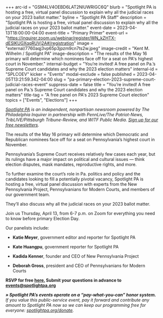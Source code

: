 +++
arc-id = "GSM4LV4OEBD6LAT2NIUWRIGC6Q"
blurb = "Spotlight PA is hosting a free, virtual panel discussion to explain why all the judicial races on your 2023 ballot matter."
byline = "Spotlight PA Staff"
description = "Spotlight PA is hosting a free, virtual panel discussion to explain why all the judicial races on your 2023 ballot matter."
event-date = 2023-04-13T18:00:00-04:00
event-title = "Primary Primer"
event-url = "https://inquirer.zoom.us/webinar/register/WN_kZHTX-dESlKUGXqqRUVj2A#/registration"
image = "external/7760aqj3vp65p3jpzm9cn7ts2w.jpeg"
image-credit = "Kent M. Wilhelm / Spotlight PA"
image-description = "The results of the May 16 primary will determine which nominees face off for a seat on PA's highest court in November."
internal-budget = "You’re invited! A free panel on Pa.’s Supreme Court candidates and why the 2023 election matters"
internal-id = "SPLCOEV"
kicker = "Events"
modal-exclude = false
published = 2023-04-05T13:21:59.342-04:00
slug = "pa-primary-election-2023-supreme-court-judicial-races-event"
suppress-date = false
title = "You’re invited! A free panel on Pa.’s Supreme Court candidates and why the 2023 election matters"
title-tag = "A free panel on PA's 2023 Supreme Court election"
topics = ["Events", "Elections"]
+++

<a href="https://www.spotlightpa.org/"><i>Spotlight PA</i></a><i> is an independent, nonpartisan newsroom powered by The Philadelphia Inquirer in partnership with PennLive/The Patriot-News, TribLIVE/Pittsburgh Tribune-Review, and WITF Public Media. </i><a href="https://www.spotlightpa.org/newsletters"><i>Sign up for our free newsletters</i></a><i>.</i>

The results of the May 16 primary will determine which Democratic and Republican nominees face off for a seat on Pennsylvania’s highest court in November.

Pennsylvania’s Supreme Court receives relatively few cases each year, but its rulings have a major impact on political and cultural issues — think election disputes, mask mandates, reproductive rights, and more.

To further examine the court’s role in Pa. politics and policy and the candidates looking to fill a potentially pivotal vacancy, Spotlight PA is hosting a free, virtual panel discussion with experts from the New Pennsylvania Project, Pennsylvanians for Modern Courts, and members of our government team.

They’ll also discuss why all the judicial races on your 2023 ballot matter.

Join us Thursday, April 13, from 6-7 p.m. on Zoom for everything you need to know before primary Election Day.

Our panelists include:

- <b>Katie Meyer</b>, government editor and reporter for Spotlight PA

- <b>Kate Huangpu</b>, government reporter for Spotlight PA

- <b>Kadida Kenner</b>, founder and CEO of New Pennsylvania Project

- <b>Deborah Gross</b>, president and CEO of Pennsylvanians for Modern Courts

<b>RSVP for free </b><a href="https://inquirer.zoom.us/webinar/register/WN_kZHTX-dESlKUGXqqRUVj2A"><b>here.</b></a><b> Submit your questions in advance to </b><a href="mailto:events@spotlightpa.org"><b>events@spotlightpa.org</b></a>

<i><b>» Spotlight PA’s events operate on a “pay-what-you-can” honor system.</b></i><i> If you value this public-service event, pay it forward and contribute any amount to Spotlight PA now so we can keep our programming free for everyone: </i><a href="http://spotlightpa.org/donate"><i>spotlightpa.org/donate</i></a><i>.</i>
